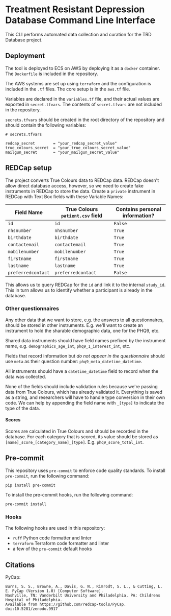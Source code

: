 # Treatment Resistant Depression Database Command Line Interface

This CLI performs automated data collection and curation for the TRD Database project.

## Deployment

The tool is deployed to ECS on AWS by deploying it as a `docker` container.
The `Dockerfile` is included in the repository.

The AWS systems are set up using `terraform` and the configuration is included in the `.tf` files.
The core setup is in the `aws.tf` file.

Variables are declared in the `variables.tf` file, and their actual values are exported in `secret.tfvars`.
The contents of `secret.tfvars` are not included in the repository.

`secrets.tfvars` should be created in the root directory of the repository and should contain the following variables:
```
# secrets.tfvars

redcap_secret        = "your_redcap_secret_value"
true_colours_secret  = "your_true_colours_secret_value"
mailgun_secret       = "your_mailgun_secret_value"
```

## REDCap setup

The project converts True Colours data to REDCap data.
REDCap doesn't allow direct database access, however, so we need to create fake instruments in REDCap to store the data.
Create a `private` instrument in REDCap with Text Box fields with these Variable Names:

| Field Name         | True Colours `patient.csv` field | Contains personal information? |
|--------------------|----------------------------------|--------------------------------|
| `id`               | `id`                             | `False`                        |
| `nhsnumber`        | `nhsnumber`                      | `True`                         |
| `birthdate`        | `birthdate`                      | `True`                         |
| `contactemail`     | `contactemail`                   | `True`                         |
| `mobilenumber`     | `mobilenumber`                   | `True`                         |
| `firstname`        | `firstname`                      | `True`                         |
| `lastname`         | `lastname`                       | `True`                         |
| `preferredcontact` | `preferredcontact`               | `False`                        |

This allows us to query REDCap for the `id` and link it to the internal `study_id`.
This in turn allows us to identify whether a participant is already in the database.

### Other questionnaires

Any other data that we want to store, e.g. the answers to all questionnaires, should be stored in other instruments.
E.g. we'll want to create an instrument to hold the sharable demographic data, one for the PHQ9, etc.

Shared data instruments should have field names prefixed by the instrument name,
e.g. `demographics_age_int`, `phq9_1_interest_int`, etc.

Fields that record information but _do not appear in the questionnaire_ should use `meta` as their question number:
`phq9_meta_datetime_datetime`.

All instruments should have a `datetime_datetime` field to record when the data was collected.

None of the fields should include validation rules because we're passing data from True Colours,
which has already validated it.
Everything is saved as a string, and researchers will have to handle type conversion in their own code.
We can help by appending the field name with `_[type]` to indicate the type of the data.

#### Scores

Scores are calculated in True Colours and should be recorded in the database.
For each category that is scored, its value should be stored as `[name]_score_[category_name]_[type]`.
E.g. `phq9_score_total_int`.

## Pre-commit

This repository uses `pre-commit` to enforce code quality standards.
To install `pre-commit`, run the following command:
```
pip install pre-commit
```

To install the pre-commit hooks, run the following command:
```
pre-commit install
```

### Hooks

The following hooks are used in this repository:
- `ruff` Python code formatter and linter
- `terraform` Terraform code formatter and linter
- a few of the `pre-commit` default hooks

## Citations

PyCap:
```
Burns, S. S., Browne, A., Davis, G. N., Rimrodt, S. L., & Cutting, L. E. PyCap (Version 1.0) [Computer Software].
Nashville, TN: Vanderbilt University and Philadelphia, PA: Childrens Hospital of Philadelphia.
Available from https://github.com/redcap-tools/PyCap. doi:10.5281/zenodo.9917
```

